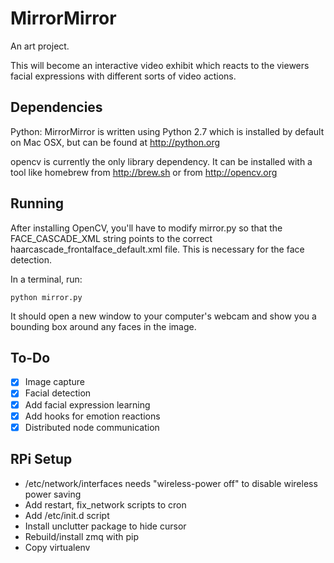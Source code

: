MirrorMirror
============

An art project.

This will become an interactive video exhibit which reacts to the
viewers facial expressions with different sorts of video actions.

Dependencies
-------------

Python: MirrorMirror is written using Python 2.7 which is installed by
default on Mac OSX, but can be found at http://python.org

opencv is currently the only library dependency. It can be installed
with a tool like homebrew from http://brew.sh or from
http://opencv.org

Running
--------

After installing OpenCV, you'll have to modify mirror.py so that the
FACE_CASCADE_XML string points to the correct
haarcascade_frontalface_default.xml file. This is necessary for the face detection.

In a terminal, run:

    python mirror.py
    
It should open a new window to your computer's webcam and show you a bounding box around any faces in the image.

To-Do
-------

- [X] Image capture
- [X] Facial detection
- [X] Add facial expression learning
- [X] Add hooks for emotion reactions
- [X] Distributed node communication

RPi Setup
---------

- /etc/network/interfaces needs "wireless-power off" to disable wireless power saving
- Add restart, fix_network scripts to cron
- Add /etc/init.d script
- Install unclutter package to hide cursor
- Rebuild/install zmq with pip
- Copy virtualenv
